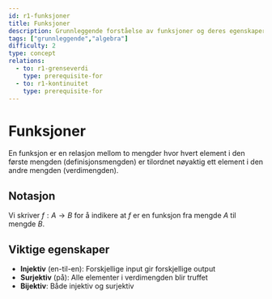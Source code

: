 ```yaml
---
id: r1-funksjoner
title: Funksjoner
description: Grunnleggende forståelse av funksjoner og deres egenskaper
tags: ["grunnleggende","algebra"]
difficulty: 2
type: concept
relations:
  - to: r1-grenseverdi
    type: prerequisite-for
  - to: r1-kontinuitet
    type: prerequisite-for
---
```

# Funksjoner

En funksjon er en relasjon mellom to mengder hvor hvert element i den første mengden (definisjonsmengden) er tilordnet nøyaktig ett element i den andre mengden (verdimengden).

## Notasjon
Vi skriver $f: A \to B$ for å indikere at $f$ er en funksjon fra mengde $A$ til mengde $B$.

## Viktige egenskaper
- **Injektiv** (en-til-en): Forskjellige input gir forskjellige output
- **Surjektiv** (på): Alle elementer i verdimengden blir truffet
- **Bijektiv**: Både injektiv og surjektiv